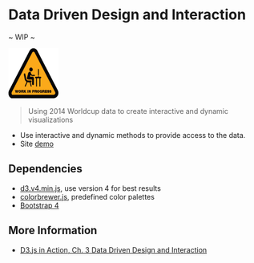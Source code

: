 # Data Driven Design and Interaction

~ WIP ~
<div>
  <img src="https://github.com/EdwardRutz/d3-world-cup-2014/blob/gh-pages/images/wip-300.png"
    width="100" height="100"
  >
</div>

> Using 2014 Worldcup data to create interactive and dynamic visualizations
- Use interactive and dynamic methods to provide access to the data. 
- Site [demo](https://edwardrutz.github.io/d3-world-cup-2014/)


## Dependencies

- [d3.v4.min.js](https://d3js.org/d3.v4.min.js), use version 4 for best results
- [colorbrewer.js](http://d3js.org/colorbrewer.v1.min.js), predefined color palettes
- [Bootstrap 4](https://getbootstrap.com/)


## More Information

- [D3.js in Action, Ch. 3 Data Driven Design and Interaction](https://livebook.manning.com/book/d3js-in-action-second-edition/chapter-3/13)

